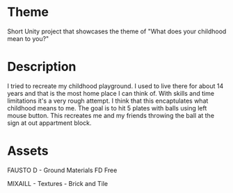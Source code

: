 # Theme
 Short Unity project that showcases the theme of "What does your childhood mean to you?"

# Description
 I tried to recreate my childhood playground. I used to live there for about 14 years and that is the most home place I can think of. With skills and time limitations it's a very rough attempt. I think that this encaptulates what childhood means to me. The goal is to hit 5 plates with balls using left mouse button. This recreates me and my friends throwing the ball at the sign at out appartment block.
 
# Assets
FAUSTO D - Ground Materials FD Free

MIXAILL - Textures - Brick and Tile
